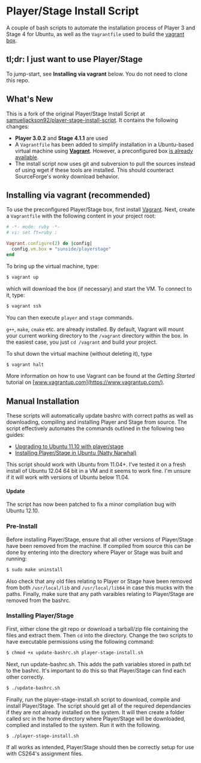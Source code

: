 Player/Stage Install Script
=========================== 

A couple of bash scripts to automate the installation process of Player 3 and Stage 4 for Ubuntu, as well as the `Vagrantfile` used to build the [vagrant box](https://atlas.hashicorp.com/sunside/boxes/playerstage "playerstage vagrant box").

## tl;dr: I just want to use Player/Stage 

To jump-start, see **Installing via vagrant** below. You do not need to clone this repo.

## What's New

This is a fork of the original Player/Stage Install Script at [samueljackson92/player-stage-install-script](https://github.com/samueljackson92/player-stage-install-script). It contains the following changes:

* **Player 3.0.2** and **Stage 4.1.1** are used
* A `Vagrantfile` has been added to simplify installation in a Ubuntu-based virtual machine using [**Vagrant**](https://www.vagrantup.com/). However, a preconfigured box [is already available](https://atlas.hashicorp.com/sunside/boxes/playerstage "playerstage vagrant box").
* The install script now uses git and subversion to pull the sources instead of using wget if these tools are installed. This should counteract SourceForge's wonky download behavior.

## Installing via vagrant (recommended)

To use the preconfigured Player/Stage box, first install [Vagrant](https://www.vagrantup.com/). Next, create a `Vagrantfile` with the following content in your project root:

```ruby
# -*- mode: ruby -*-
# vi: set ft=ruby :

Vagrant.configure(2) do |config|
  config.vm.box = "sunside/playerstage"
end
```

To bring up the virtual machine, type:

```bash
$ vagrant up
```

which will download the box (if necessary) and start the VM. To connect to it, type:

```bash
$ vagrant ssh
```

You can then execute `player` and `stage` commands.

`g++`, `make`, `cmake` etc. are already installed. By default, Vagrant will mount your current working directory to the `/vagrant` directory within the box. In the easiest case, you just `cd /vagrant` and build your project.

To shut down the virtual machine (without deleting it), type

```bash
$ vagrant halt
```

More information on how to use Vagrant can be found at the *Getting Started* tutorial on [www.vagrantup.com](https://www.vagrantup.com/).

## Manual Installation

These scripts
will automatically update bashrc with correct paths as well as downloading, compiling and installing Player and Stage from
source. The script effectively automates the commands outlined in the following two guides:

* [Upgrading to Ubuntu 11.10 with player/stage](http://yorkroboticist.blogspot.co.uk/2011/12/upgrading-to-ubuntu-1110-with.html)
* [Installing Player/Stage in Ubuntu (Natty Narwhal)](http://yorkroboticist.blogspot.co.uk/2011/10/installing-playerstage-in-ubuntu-natty.html)

This script should work with Ubuntu from 11.04+. I've tested it on a fresh install of Ubuntu 12.04 64 bit in a VM
and it seems to work fine. I'm unsure if it will work with versions of Ubuntu below 11.04.

#### Update
The script has now been patched to fix a minor compliation bug with Ubuntu 12.10.

### Pre-Install

Before installing Player/Stage, ensure that all other versions of Player/Stage have been removed from the machine.
If compiled from source this can be done by entering into the directory where Player or Stage was built and running:

```bash
$ sudo make uninstall
```

Also check that any old files relating to Player or Stage have been removed from both ```/usr/local/lib``` and ```/usr/local/lib64``` in
case this mucks with the paths. Finally, make sure that any path varaibles relating to Player/Stage are removed from the bashrc.

### Installing Player/Stage

First, either clone the git repo or download a tarball/zip file containing the files and extract them. Then ```cd``` into the
directory. Change the two scripts to have executable permissions using the following command:

```bash
$ chmod +x update-bashrc.sh player-stage-install.sh
```

Next, run update-bashrc.sh. This adds the path variables stored in path.txt to the bashrc. It's important to do this
so that Player/Stage can find each other correctly.

```bash
$ ./update-bashrc.sh
```

Finally, run the player-stage-install.sh script to download, compile and install Player/Stage. The script should
get all of the required dependancies if they are not already installed on the system. It will then create a folder called
src in the home directory where Player/Stage will be downloaded, complied and installed to the system. Run it with the
following.

```bash
$ ./player-stage-install.sh
```
If all works as intended, Player/Stage should then be correctly setup for use with CS264's assignment files.


